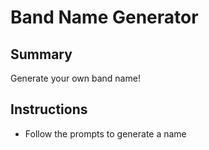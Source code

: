 # Band Name Generator

## Summary
Generate your own band name!

## Instructions
- Follow the prompts to generate a name